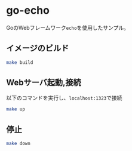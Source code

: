 # go-echo
GoのWebフレームワーク`echo`を使用したサンプル。

## イメージのビルド
```bash
make build
```

## Webサーバ起動,接続
以下のコマンドを実行し、`localhost:1323`で接続
```bash
make up
```

## 停止
```bash
make down
```
